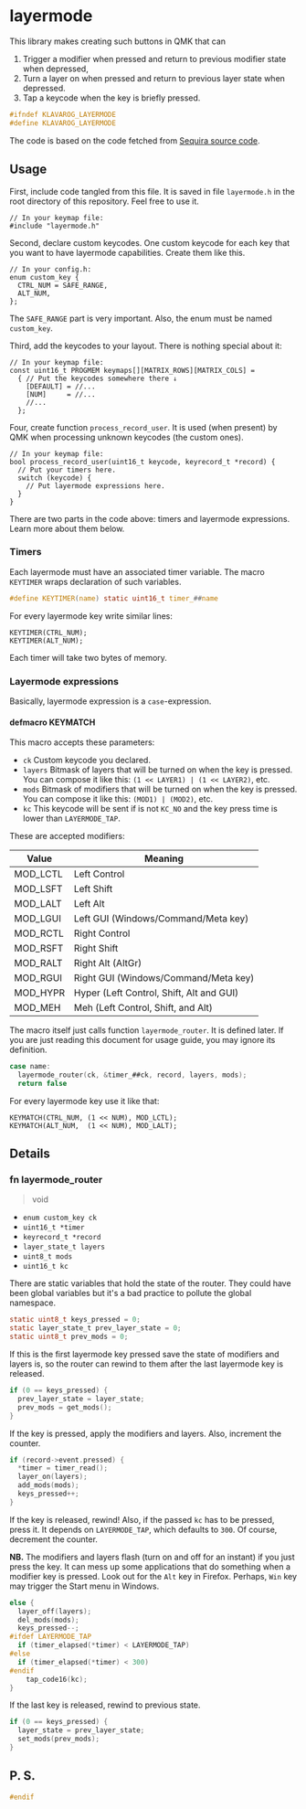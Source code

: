# layermode

This library makes creating such buttons in QMK that can

1. Trigger a modifier when pressed and return to previous modifier state when depressed,
2. Turn a layer on when pressed and return to previous layer state when depressed.
3. Tap a keycode when the key is briefly pressed.

```c
#ifndef KLAVAROG_LAYERMODE
#define KLAVAROG_LAYERMODE
```

The code is based on the code fetched from [Sequira source code](https://github.com/bouncepaw/sequira).

## Usage

First, include code tangled from this file. It is saved in file `layermode.h` in the root directory of this repository. Feel free to use it.

    // In your keymap file:
    #include "layermode.h"

Second, declare custom keycodes. One custom keycode for each key that you want to have layermode capabilities. Create them like this.

    // In your config.h:
    enum custom_key {
      CTRL_NUM = SAFE_RANGE,
      ALT_NUM,
    };

The `SAFE_RANGE` part is very important. Also, the enum must be named `custom_key`.

Third, add the keycodes to your layout. There is nothing special about it:

    // In your keymap file:
    const uint16_t PROGMEM keymaps[][MATRIX_ROWS][MATRIX_COLS] =
      { // Put the keycodes somewhere there ↓
        [DEFAULT] = //...
        [NUM]     = //...
        //...
      };

Four, create function `process_record_user`. It is used (when present) by QMK when processing unknown keycodes (the custom ones).

    // In your keymap file:
    bool process_record_user(uint16_t keycode, keyrecord_t *record) {
      // Put your timers here.
      switch (keycode) {
        // Put layermode expressions here.
      }
    }

There are two parts in the code above: timers and layermode expressions. Learn more about them below.

### Timers

Each layermode must have an associated timer variable. The macro `KEYTIMER` wraps declaration of such variables.

```c
#define KEYTIMER(name) static uint16_t timer_##name
```

For every layermode key write similar lines:

    KEYTIMER(CTRL_NUM);
    KEYTIMER(ALT_NUM);

Each timer will take two bytes of memory.

### Layermode expressions

Basically, layermode expression is a `case`-expression.

#### defmacro KEYMATCH

This macro accepts these parameters:

- `ck`
  Custom keycode you declared.
- `layers`
  Bitmask of layers that will be turned on when the key is pressed. You can compose it like this: `(1 << LAYER1) | (1 << LAYER2)`, etc.
- `mods`
  Bitmask of modifiers that will be turned on when the key is pressed. You can compose it like this: `(MOD1) | (MOD2)`, etc.
- `kc`
  This keycode will be sent if is not `KC_NO` and the key press time is lower than `LAYERMODE_TAP`.

These are accepted modifiers:

| Value    | Meaning |
|----------|---------|
| MOD_LCTL | Left Control |
| MOD_LSFT | Left Shift |
| MOD_LALT | Left Alt |
| MOD_LGUI | Left GUI (Windows/Command/Meta key) |
| MOD_RCTL | Right Control |
| MOD_RSFT | Right Shift |
| MOD_RALT | Right Alt (AltGr) |
| MOD_RGUI | Right GUI (Windows/Command/Meta key) |
| MOD_HYPR | Hyper (Left Control, Shift, Alt and GUI) |
| MOD_MEH  | Meh (Left Control, Shift, and Alt) |

The macro itself just calls function `layermode_router`. It is defined later. If you are just reading this document for usage guide, you may ignore its definition.

```c
case name:
  layermode_router(ck, &timer_##ck, record, layers, mods);
  return false
```

For every layermode key use it like that:

    KEYMATCH(CTRL_NUM, (1 << NUM), MOD_LCTL);
    KEYMATCH(ALT_NUM,  (1 << NUM), MOD_LALT);

## Details

### fn layermode_router
> void

- `enum custom_key ck`
- `uint16_t *timer`
- `keyrecord_t *record`
- `layer_state_t layers`
- `uint8_t mods`
- `uint16_t kc`

There are static variables that hold the state of the router. They could have been global variables but it's a bad practice to pollute the global namespace.

```c
static uint8_t keys_pressed = 0;
static layer_state_t prev_layer_state = 0;
static uint8_t prev_mods = 0;
```

If this is the first layermode key pressed save the state of modifiers and layers is, so the router can rewind to them after the last layermode key is released.

```c
if (0 == keys_pressed) {
  prev_layer_state = layer_state;
  prev_mods = get_mods();
}
```

If the key is pressed, apply the modifiers and layers. Also, increment the counter.

```c
if (record->event.pressed) {
  *timer = timer_read();
  layer_on(layers);
  add_mods(mods);
  keys_pressed++;
}
```

If the key is released, rewind! Also, if the passed `kc` has to be pressed, press it. It depends on `LAYERMODE_TAP`, which defaults to `300`. Of course, decrement the counter.

**NB.** The modifiers and layers flash (turn on and off for an instant) if you just press the key. It can mess up some applications that do something when a modifier key is pressed. Look out for the `Alt` key in Firefox. Perhaps, `Win` key may trigger the Start menu in Windows.

```c
else {
  layer_off(layers);
  del_mods(mods);
  keys_pressed--;
#ifdef LAYERMODE_TAP
  if (timer_elapsed(*timer) < LAYERMODE_TAP)
#else
  if (timer_elapsed(*timer) < 300)
#endif
    tap_code16(kc);
}
```

If the last key is released, rewind to previous state.

```c
if (0 == keys_pressed) {
  layer_state = prev_layer_state;
  set_mods(prev_mods);
}
```

## P. S.

```c
#endif
```


